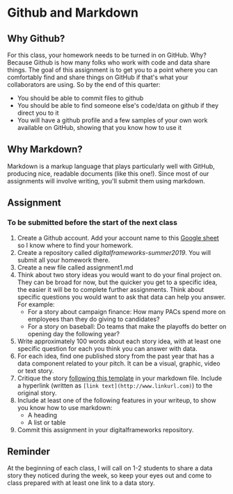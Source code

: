 # Github and Markdown

## Why Github?

For this class, your homework needs to be turned in on GitHub. Why? Because Github is how many folks who work with code and data share things. The goal of this assignment is to get you to a point where you can comfortably find and share things on GitHub if that's what your collaborators are using. So by the end of this quarter:

* You should be able to commit files to github
* You should be able to find someone else's code/data on github if they direct you to it
* You will have a github profile and a few samples of your own work available on GitHub, showing that you know how to use it

## Why Markdown?

Markdown is a markup language that plays particularly well with GitHub, producing nice, readable documents (like this one!). Since most of our assignments will involve writing, you'll submit them using markdown.

## Assignment

### To be submitted before the start of the next class

1. Create a Github account. Add your account name to this [Google sheet](https://forms.gle/75uSjX16yXMVhz4R7) so I know where to find your homework.
1. Create a repository called *digitalframeworks-summer2019*. You will submit all your homework there.
2. Create a new file called assignment1.md
2. Think about two story ideas you would want to do your final project on. They can be broad for now, but the quicker you get to a specific idea, the easier it will be to complete further assignments. Think about specific questions you would want to ask that data can help you answer. For example:
   * For a story about campaign finance: How many PACs spend more on employees than they do giving to candidates?
   * For a story on baseball: Do teams that make the playoffs do better on opening day the following year?
1. Write approximately 100 words about each story idea, with at least one specific question for each you think you can answer with data.
1. For each idea, find one published story from the past year that has a data component related to your pitch. It can be a visual, graphic, video or text story.
2. Critique the story [following this template](https://github.com/mlalexander/digitalframeworks-summer2019/blob/master/documents/critique-template.md) in your markdown file. Include a hyperlink (written as 
`[link text](http://www.linkurl.com)`) to the original story.
1. Include at least one of the following features in your writeup, to show you know how to use markdown:
   * A heading
   * A list or table
1. Commit this assignment in your digitalframeworks repository.

## Reminder

At the beginning of each class, I will call on 1-2 students to share a data story they noticed during the week, so keep your eyes out and come to class prepared with at least one link to a data story.
